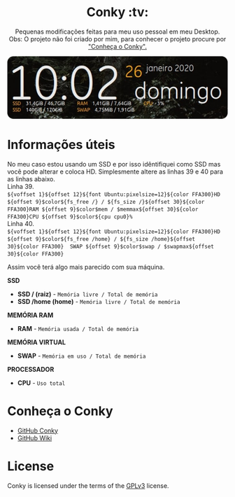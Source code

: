 <h1 align="center">Conky :tv:</h1>
<p align="center">Pequenas modificações feitas para meu uso pessoal em meu Desktop.<br/>Obs: O projeto não foi criado por mim, para conhecer o projeto procure por <a href="https://github.com/Brunomello-xD/conky_settings#conhe%C3%A7a-o-conky">"Conheça o Conky".</p></a>

<p align="center">
  <img src="img/conkyImg.png">
</p>

Informações úteis
=================
No meu caso estou usando um SSD e por isso idêntifiquei como SSD mas você pode alterar e coloca HD. Simplesmente altere as linhas 39 e 40 para as linhas abaixo.<br/>
Linha 39.<br/>
`${voffset 1}${offset 12}${font Ubuntu:pixelsize=12}${color FFA300}HD ${offset 9}$color${fs_free /} / ${fs_size /}${offset 30}${color FFA300}RAM ${offset 9}$color$mem / $memmax${offset 30}${color FFA300}CPU ${offset 9}$color${cpu cpu0}%`<br/>
 Linha 40.<br/>
`${voffset 1}${offset 12}${font Ubuntu:pixelsize=12}${color FFA300}HD ${offset 9}$color${fs_free /home} / ${fs_size /home}${offset 30}${color FFA300}  SWAP ${offset 9}$color$swap / $swapmax${offset 30}${color FFA300}`

Assim você terá algo mais parecido com sua máquina.

**SSD**
* **SSD / (raiz)** - `Memória livre / Total de memória`  
* **SSD /home (home)** - `Memória livre / Total de memória`

**MEMÓRIA RAM**
* **RAM** - `Memória usada / Total de memória`

**MEMÓRIA VIRTUAL**
* **SWAP** - `Memória em uso / Total de memória`

**PROCESSADOR**
* **CPU** - `Uso total`

Conheça o Conky
=================

* <a href="https://github.com/brndnmtthws/conky">GitHub Conky</a>
* <a href="https://github.com/brndnmtthws/conky/wiki">GitHub Wiki</a>

License
=================

Conky is licensed under the terms of the <a href="https://github.com/brndnmtthws/conky/blob/master/LICENSE">GPLv3</a> license.

